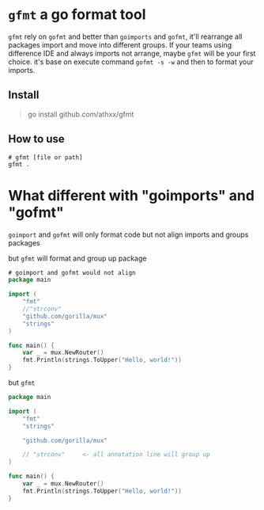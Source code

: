 # `gfmt` a go format tool
`gfmt` rely on `gofmt` and better than `goimports` and `gofmt`, it'll
rearrange all packages import and move into different groups. If your teams
using difference IDE and always imports not arrange, maybe `gfmt` will be
your first choice. it's base on execute command `gofmt -s -w` and then
to format your imports.

## Install
> go install github.com/athxx/gfmt
> 
## How to use

```shell
# gfmt [file or path]
gfmt .
```

# What different with "goimports" and "gofmt"

`goimport` and  `gofmt` will only format code but not align imports and groups packages

but `gfmt` will format and group up package

```go
# goimport and gofmt would not align
package main

import (
	"fmt"
	//"strconv"
	"github.com/gorilla/mux"
	"strings"
)

func main() {
	var _ = mux.NewRouter()
	fmt.Println(strings.ToUpper("Hello, world!"))
}
```

but `gfmt`

```go
package main

import (
	"fmt"
	"strings"

	"github.com/gorilla/mux"

	// "strconv"     <- all annotation line will group up 
)

func main() {
	var _ = mux.NewRouter()
	fmt.Println(strings.ToUpper("Hello, world!"))
}
```

